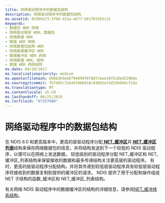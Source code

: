 ```yaml
---
title: 网络驱动程序中的数据包结构
description: 网络驱动程序中的数据包结构
ms.assetid: 01989a73-3f68-431a-ab77-b61f03265c22
keywords:
- 数据包 WDK 网络
- 网络驱动程序 WDK，数据包
- 网络数据 WDK
- 数据 WDK 网络
- 网络数据包结构 WDK
- 网络数据缓冲区 WDK
- 数据缓冲区 WDK 网络
- 网络数据 WDK，结构
- 数据 WDK 网络结构
ms.date: 04/20/2017
ms.localizationpriority: medium
ms.openlocfilehash: 69bb369eb0794899f878d7cbee10fb16b452960e
ms.sourcegitcommit: fb7d95c7a5d47860918cd3602efdd33b69dcf2da
ms.translationtype: MT
ms.contentlocale: zh-CN
ms.lasthandoff: 06/25/2019
ms.locfileid: "67357608"
---
```

# <a name="packet-structures-in-network-drivers"></a>网络驱动程序中的数据包结构





在 NDIS 6.0 和更高版本中，更高的层驱动程序分配[ **NET\_缓冲区**](https://docs.microsoft.com/windows-hardware/drivers/ddi/content/ndis/ns-ndis-_net_buffer)并[ **NET\_缓冲区列表**](https://docs.microsoft.com/windows-hardware/drivers/ddi/content/ndis/ns-ndis-_net_buffer_list)结构来保存网络数据包的信息，并将结构发送到下一个较低的 NDIS 驱动程序，以便可以在网络上发送数据。 较低级别的驱动程序分配 NET\_缓冲区和 NET\_缓冲区\_列表结构来保留接收的数据和最多传递结构关注更高层的驱动程序。 有时，更高的层驱动程序分配结构，并将其传递到较低层驱动程序具有较低层驱动程序将接收到的数据复制到提供的缓冲区的请求。 NDIS 提供了用于分配和操作组成 NET 子结构的函数\_缓冲区和 NET\_缓冲区\_列表结构。

有关网络 NDIS 驱动程序中的数据缓冲区的结构的详细信息，请参阅[NET\_缓冲体系结构](net-buffer-architecture.md)。

 

 





